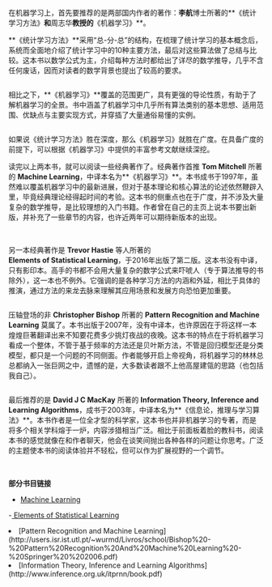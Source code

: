 
在机器学习上，首先要推荐的是两部国内作者的著作：**李航**博士所著的**《统计学习方法》**和**周志华**教授的**《机器学习》**。

**《统计学习方法》**采用“总-分-总”的结构，在梳理了统计学习的基本概念后，系统而全面地介绍了统计学习中的10种主要方法，最后对这些算法做了总结与比较。这本书以数学公式为主，介绍每种方法时都给出了详尽的数学推导，几乎不含任何废话，因而对读者的数学背景也提出了较高的要求。

<img src="https://static001.geekbang.org/resource/image/5a/02/5a31acce48f7670dbe07d4dc1a44ae02.jpg" alt="" />

相比之下，**《机器学习》**覆盖的范围更广，具有更强的导论性质，有助于了解机器学习的全景。书中涵盖了机器学习中几乎所有算法类别的基本思想、适用范围、优缺点与主要实现方式，并穿插了大量通俗易懂的实例。

<img src="https://static001.geekbang.org/resource/image/1d/a7/1d2978a3a0be5484a4a2b7cd44315aa7.jpg" alt="" />

如果说《统计学习方法》胜在深度，那么《机器学习》就胜在广度。在具备广度的前提下，可以根据《机器学习》中提供的丰富参考文献继续深挖。

读完以上两本书，就可以阅读一些经典著作了。经典著作首推 **Tom Mitchell** 所著的 **Machine Learning**，中译本名为**《机器学习》**。本书成书于1997年，虽然难以覆盖机器学习中的最新进展，但对于基本理论和核心算法的论述依然鞭辟入里，毕竟经典理论经得起时间的考验。这本书的侧重点也在于广度，并不涉及大量复杂的数学推导，是比较理想的入门书籍。作者曾在自己的主页上说本书要出新版，并补充了一些章节的内容，也许近两年可以期待新版本的出现。

<img src="https://static001.geekbang.org/resource/image/8d/24/8db4ee07712129f8f812a6941faf3d24.png" alt="" />

<img src="https://static001.geekbang.org/resource/image/ac/b7/ace0ea1cb079c34ccb23853f69b756b7.jpg" alt="" />

另一本经典著作是 **Trevor Hastie** 等人所著的<br />
**Elements of Statistical Learning**，于2016年出版了第二版。这本书没有中译，只有影印本。高手的书都不会用大量复杂的数学公式来吓唬人（专于算法推导的书除外），这一本也不例外。它强调的是各种学习方法的内涵和外延，相比于具体的推演，通过方法的来龙去脉来理解其应用场景和发展方向恐怕更加重要。

<img src="https://static001.geekbang.org/resource/image/a5/78/a51fe56010cbcb12faeee21961d50578.png" alt="" />

压轴登场的非 **Christopher Bishop** 所著的 **Pattern Recognition and Machine Learning** 莫属了。本书出版于2007年，没有中译本，也许原因在于将这样一本煌煌巨著翻译出来不知要花费多少挑灯夜战的夜晚。这本书的特点在于将机器学习看成一个整体，不管于基于频率的方法还是贝叶斯方法，不管是回归模型还是分类模型，都只是一个问题的不同侧面。作者能够开启上帝视角，将机器学习的林林总总都纳入一张巨网之中，遗憾的是，大多数读者跟不上他高屋建瓴的思路（也包括我自己）。

<img src="https://static001.geekbang.org/resource/image/04/95/04ffae83d470b348faf25ca226fc4d95.png" alt="" />

最后推荐的是 **David J C MacKay** 所著的 **Information Theory, Inference and Learning Algorithms**，成书于2003年，中译本名为**《信息论，推理与学习算法》**。本书作者是一位全才型的科学家，这本书也并非机器学习的专著，而是将多个相关学科熔于一炉，内容涉猎相当广泛。相比于前面板着脸的教科书，阅读本书的感觉就像在和作者聊天，他会在谈笑间抛出各种各样的问题让你思考。广泛的主题使本书的阅读体验并不轻松，但可以作为扩展视野的一个调节。

<img src="https://static001.geekbang.org/resource/image/3c/7c/3c18bf34b0c7b8a626895693a3e3967c.jpg" alt="" />

<img src="https://static001.geekbang.org/resource/image/ee/77/eeda44dbac3454a958dcc7d783b02277.png" alt="" />

**部分书目链接**

- [Machine Learning](http://www.cs.ubbcluj.ro/~gabis/ml/ml-books/McGrawHill%20-%20Machine%20Learning%20-Tom%20Mitchell.pdf)

-[ Elements of Statistical Learning](https://web.stanford.edu/~hastie/Papers/ESLII.pdf)

<li>
[Pattern Recognition and Machine Learning](http://users.isr.ist.utl.pt/~wurmd/Livros/school/Bishop%20-%20Pattern%20Recognition%20And%20Machine%20Learning%20-%20Springer%20%202006.pdf)
</li>
<li>
[Information Theory, Inference and Learning Algorithms](http://www.inference.org.uk/itprnn/book.pdf)
</li>

<img src="https://static001.geekbang.org/resource/image/3b/a4/3b20b7273943ac7dd29602f4d02b18a4.jpg" alt="" />


